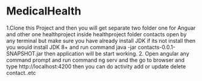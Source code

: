 # MedicalHealth
1.Clone this Project and then you will get separate two folder one for Anguar and other one healthproject inside healthproject folder 
contacts open by any terminal but make sure you have already install JDK if its not install then you would install JDK 8+ and run command java -jar contacts-0.0.1-SNAPSHOT.jar
then application will be start working.
2. Open angular any command prompt and run command  ng serv and the go to browser and type http://localhost:4200 then you can do activity add or update delete contact..etc
